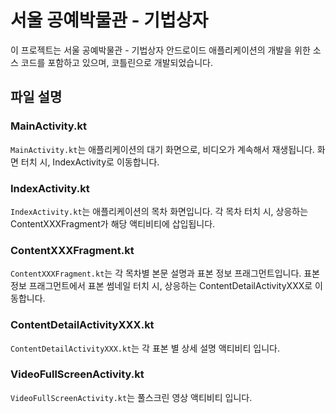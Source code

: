 # 서울 공예박물관 - 기법상자  

이 프로젝트는 서울 공예박물관 - 기법상자 안드로이드 애플리케이션의 개발을 위한 소스 코드를 포함하고 있으며, 코틀린으로 개발되었습니다.

## 파일 설명

### MainActivity.kt

`MainActivity.kt`는 애플리케이션의 대기 화면으로, 비디오가 계속해서 재생됩니다. 화면 터치 시, IndexActivity로 이동합니다.

### IndexActivity.kt

`IndexActivity.kt`는 애플리케이션의 목차 화면입니다. 각 목차 터치 시, 상응하는 ContentXXXFragment가 해당 액티비티에 삽입됩니다.

### ContentXXXFragment.kt

`ContentXXXFragment.kt`는 각 목차별 본문 설명과 표본 정보 프래그먼트입니다. 표본 정보 프래그먼트에서 표본 썸네일 터치 시, 상응하는 ContentDetailActivityXXX로 이동합니다.

### ContentDetailActivityXXX.kt

`ContentDetailActivityXXX.kt`는 각 표본 별 상세 설명 액티비티 입니다.

### VideoFullScreenActivity.kt

`VideoFullScreenActivity.kt`는 풀스크린 영상 액티비티 입니다.

